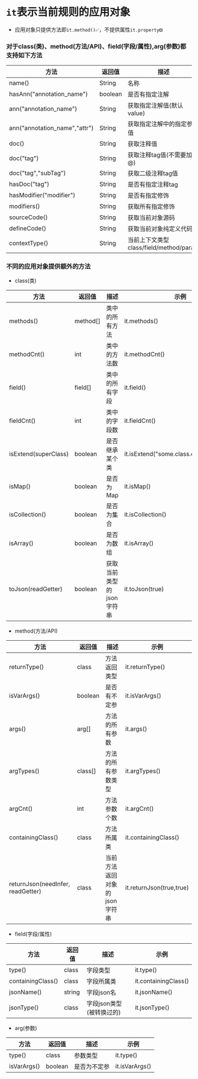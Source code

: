 # `it`表示当前规则的应用对象

- 应用对象只提供方法即`it.method()✅`，不提供属性`it.property❎`

### 对于class(类)、method(方法/API)、field(字段/属性),arg(参数)都支持如下方法


| 方法  |  返回值  |  描述  |  示例  |
| ------------ | ------------ | ------------ |------------ |
| name() | String | 名称 | it.name() |
| hasAnn("annotation_name") | boolean | 是否有指定注解 | it.hasAnn("org.springframework.web.bind.annotation.RequestBody")| 
| ann("annotation_name") | String | 获取指定注解值(默认value) | it.ann("org.springframework.web.bind.annotation.RequestBody")| 
| ann("annotation_name","attr") | String | 获取指定注解中的指定参数值 | it.ann("org.springframework.web.bind.annotation.RequestMapping","path")| 
| doc() | String | 获取注释值 | it.doc()| 
| doc("tag") | String | 获取注释tag值(不需要加@) | it.doc("return")| 
| doc("tag","subTag") | String | 获取二级注释tag值 | it.doc("param","a")| 
| hasDoc("tag") | String | 是否有指定注释tag | it.hasDoc("ignore")| 
| hasModifier("modifier") | String | 是否有指定修饰 | it.hasModifier("public")| 
| modifiers() | String | 获取所有指定修饰 | it.modifiers() | 
| sourceCode() | String | 获取当前对象源码 | it.sourceCode() | 
| defineCode() | String | 获取当前对象纯定义代码 | it.defineCode() | 
| contextType() | String | 当前上下文类型 class/field/method/param | it.contextType()| 

### 不同的应用对象提供额外的方法

- class(类)

| 方法  |  返回值  |  描述  |  示例  |
| ------------ | ------------ | ------------ |------------ |
| methods() | method[] | 类中的所有方法 | it.methods() |
| methodCnt() | int | 类中的方法数 | it.methodCnt() |
| field() | field[] | 类中的所有字段 | it.field() |
| fieldCnt() | int | 类中的字段数 | it.fieldCnt() |
| isExtend(superClass) | boolean | 是否继承某个类 | it.isExtend("some.class.qualifiedName") |
| isMap() | boolean | 是否为Map | it.isMap() |
| isCollection() | boolean | 是否为集合 | it.isCollection() |
| isArray() | boolean | 是否为数组 | it.isArray() |
| toJson(readGetter) | boolean | 获取当前类型的json字符串 | it.toJson(true) |

- method(方法/API)

| 方法  |  返回值  |  描述  |  示例  |
| ------------ | ------------ | ------------ |------------ |
| returnType() | class | 方法返回类型 | it.returnType() |
| isVarArgs() | boolean | 是否有不定参 | it.isVarArgs() |
| args() | arg[] | 方法的所有参数 | it.args() |
| argTypes() | class[] | 方法的所有参数类型 | it.argTypes() |
| argCnt() | int | 方法参数个数 | it.argCnt() |
| containingClass() | class | 方法所属类 | it.containingClass() |
| returnJson(needInfer, readGetter) | class | 当前方法返回对象的json字符串 | it.returnJson(true,true) |

- field(字段/属性)

| 方法  |  返回值  |  描述  |  示例  |
| ------------ | ------------ | ------------ |------------ |
| type() | class | 字段类型 | it.type()| 
| containingClass() | class | 字段所属类 | it.containingClass() | 
| jsonName() | string | 字段json名 | it.jsonName() | 
| jsonType() | class | 字段json类型(被转换过的) | it.jsonType() | 

- arg(参数)

| 方法  |  返回值  |  描述  |  示例  |
| ------------ | ------------ | ------------ |------------ |
| type() | class | 参数类型 | it.type() |
| isVarArgs() | boolean | 是否为不定参 | it.isVarArgs() |
